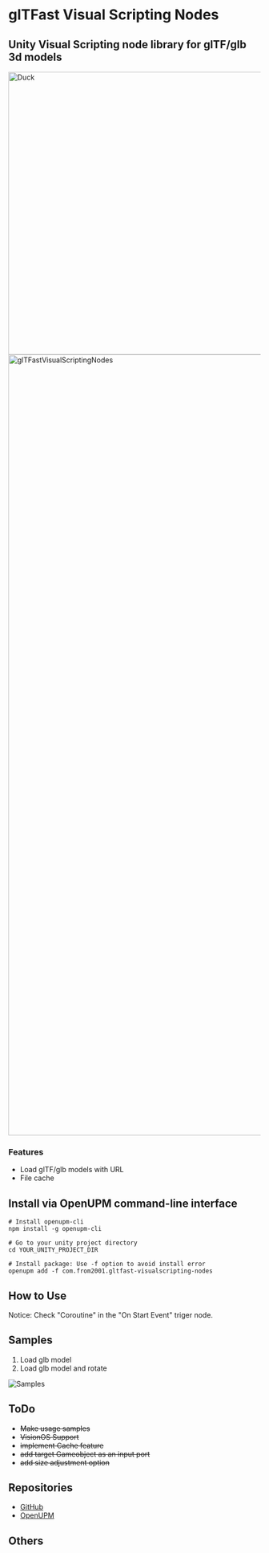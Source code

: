 # glTFast Visual Scripting Nodes

## Unity Visual Scripting node library for glTF/glb 3d models

<img width="563" alt="Duck" src="https://github.com/from2001/glTFast_VisualScriptingNodes/assets/387880/771ee302-6c38-4a2c-9457-364af34e99f3">

<img width="1555" alt="glTFastVisualScriptingNodes" src="https://github.com/from2001/glTFast_VisualScriptingNodes/assets/387880/2169bbb4-cd70-4c69-a156-66b2b583753c">


### Features

- Load glTF/glb models with URL
- File cache

## Install via OpenUPM command-line interface

```shell
# Install openupm-cli
npm install -g openupm-cli

# Go to your unity project directory
cd YOUR_UNITY_PROJECT_DIR

# Install package: Use -f option to avoid install error  
openupm add -f com.from2001.gltfast-visualscripting-nodes
```

## How to Use

Notice: Check "Coroutine" in the "On Start Event" triger node.

## Samples

1. Load glb model
2. Load glb model and rotate

![Samples](https://github.com/from2001/glTFast_VisualScriptingNodes/assets/387880/db01dee5-401a-4ee4-9d00-6981ed37754c)

## ToDo

- ~~Make usage samples~~
- ~~VisionOS Support~~
- ~~implement Cache feature~~
- ~~add target Gameobject as an input port~~
- ~~add size adjustment option~~

## Repositories

- [GitHub](https://github.com/from2001/glTFast_VisualScriptingNodes/)
- [OpenUPM](https://openupm.com/packages/com.from2001.gltfast-visualscripting-nodes/)

## Others
